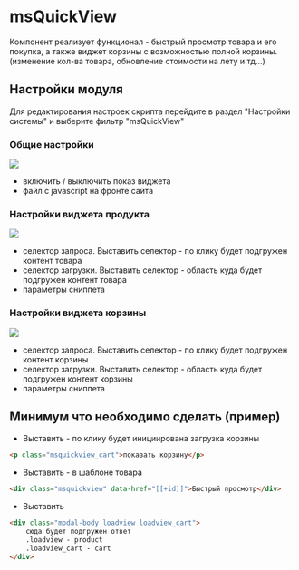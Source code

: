 # msQuickView

Компонент реализует функционал - быстрый просмотр товара и его покупка, а также виджет корзины с возможностью полной корзины.
(изменение кол-ва товара, обновление стоимости на лету и тд...)

## Настройки модуля

Для редактирования настроек скрипта перейдите в раздел "Настройки системы" и выберите фильтр "msQuickView"

### Общие настройки

[![](https://file.modx.pro/files/7/a/8/7a8d8b2bcbdb837f5e563e5eb797e834s.jpg)](https://file.modx.pro/files/7/a/8/7a8d8b2bcbdb837f5e563e5eb797e834.png)

* включить / выключить показ виджета
* файл c javascript на фронте сайта

### Настройки виджета продукта

[![](https://file.modx.pro/files/9/3/6/9364dc7dd0994599487b4e0f1f6d3d57s.jpg)](https://file.modx.pro/files/9/3/6/9364dc7dd0994599487b4e0f1f6d3d57.png)

* селектор запроса. Выставить селектор - по клику будет подгружен контент товара
* селектор загрузки. Выставить селектор - область куда будет подгружен контент товара
* параметры сниппета

### Настройки виджета корзины

[![](https://file.modx.pro/files/2/2/a/22adafa625d806bb484c2477ec41f7d2s.jpg)](https://file.modx.pro/files/2/2/a/22adafa625d806bb484c2477ec41f7d2.png)

* селектор запроса. Выставить селектор - по клику будет подгружен контент корзины
* селектор загрузки. Выставить селектор - область куда будет подгружен контент корзины
* параметры сниппета

## Минимум что необходимо сделать (пример)

* Выставить - по клику будет инициирована загрузка корзины
  
```html
<p class="msquickview_cart">показать корзину</p>
```

* Выставить - в шаблоне товара

```html
<div class="msquickview" data-href="[[+id]]">Быстрый просмотр</div>
```

* Выставить

```html
<div class="modal-body loadview loadview_cart">
    сюда будет подгружен ответ
    .loadview - product
    .loadview_cart - cart
</div>
```
